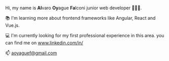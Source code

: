 Hi, my name is <strong>Al</strong>varo <strong>Oy</strong>ague <strong>Fa</strong>lconi 
junior web developer 🧑🏻‍💻.

📚 I'm learning more about frontend frameworks like Angular, React and Vue.js. 

💻 I'm currently looking for my first professional experience in this area. you can find me on www.linkedin.com/in/

📫 aoyaguef@gmail.com
